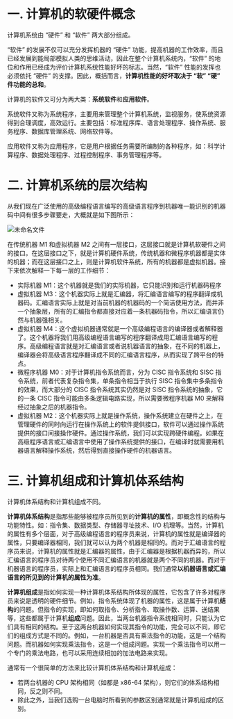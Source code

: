 # 一. 计算机的软硬件概念

计算机系统由 “硬件” 和 “软件” 两大部分组成。

“软件” 的发展不仅可以充分发挥机器的 “硬件” 功能，提高机器的工作效率，而且已经发展到能局部模拟人类的思维活动，因此在整个计算机系统内，“软件” 的地位和作用已经成为评价计算机系统性能好坏的标志。当然，“软件” 性能的发挥也必须依托 “硬件” 的支撑。因此，概括而言，**计算机性能的好坏取决于 “软” “硬” 件功能的总和**。

计算机的软件又可分为两大类：**系统软件**和**应用软件**。

系统软件又称为系统程序，主要用来管理整个计算机系统，监视服务，使系统资源得到合理调度，高效运行。主要包括：标准程序库、语言处理程序、操作系统、服务程序、数据库管理系统、网络软件等。

应用软件又称为应用程序，它是用户根据任务需要所编制的各种程序，如：科学计算程序、数据处理程序、过程控制程序、事务管理程序等。



# 二. 计算机系统的层次结构

从我们现在广泛使用的高级编程语言编写的高级语言程序到机器唯一能识别的机器码中间有很多步骤要走，大概就是如下图所示：

![未命名文件](https://user-images.githubusercontent.com/91216205/223028733-3474c574-82e9-45b9-a73a-34882141966a.jpg)

在传统机器 M1 和虚拟机器 M2 之间有一层接口，这层接口就是计算机软硬件之间的接口。在这层接口之下，就是计算机硬件系统，传统机器和微程序机器都是实体的机器；而在这层接口之上，则是计算机软件系统，所有的机器都是虚拟机器。接下来依次解释一下每一层的工作细节：

- 实际机器 M1：这个机器就是我们的实际机器，它只能识别和运行机器码程序
- 虚拟机器 M3：这个机器实际上就是汇编器，将汇编语言编写的程序翻译成机器码。汇编语言实际上就是对当前机器的机器码的一个简洁使用方法，而并非一个抽象层，所有的汇编指令都直接对应着一条机器码指令，所以汇编语言仍然与机器强相关。
- 虚拟机器 M4：这个虚拟机器通常就是一个高级编程语言的编译器或者解释器了。这个机器将我们用高级编程语言编写的程序翻译成用汇编语言编写的程序。高级编程语言就是对汇编语言或者说机器语言的抽象，在不同的机器上，编译器会将高级语言程序翻译成不同的汇编语言程序，从而实现了跨平台的特点。
- 微程序机器 M0：对于计算机指令系统而言，分为 CISC 指令系统和 SISC 指令系统，前者代表复杂指令集，单条指令相当于执行 SISC 指令集中多条指令的效果，而大部分的 CISC 指令系统其实仍然是对 SISC 指令系统的抽象，它的一条 CISC 指令可能由多条逻辑电路实现，所以需要微程序机器 M0 来解释经过抽象之后的机器指令。
- 虚拟机器 M2：这个机器实际上就是操作系统，操作系统建立在硬件之上，在管理硬件的同时向运行在操作系统上的软件提供接口，软件可以通过操作系统提供的接口间接操作硬件。通过操作系统，我们可以实现跨硬件编程。如果在高级程序语言或汇编语言中使用了操作系统提供的接口，在编译时就需要用机器语言解释操作系统，然后得到直接操作硬件的机器语言。



# 三. 计算机组成和计算机体系结构

计算机体系结构和计算机组成不同。

**计算机体系结构**是指那些能够被程序员所见到的**计算机的属性**，即概念性的结构与功能特性。如：指令集、数据类型、存储器寻址技术、I/O 机理等。当然，计算机的属性有多个层面，对于高级编程语言的程序员来说，计算机的属性就是编译器的属性，只要编译器相同，我们就可以认为两个机器是相同的。而对于汇编语言的程序员来说，计算机的属性就是汇编器的属性，由于汇编器是根据机器而异的，所以汇编语言的程序员对待两个使用不同汇编语言的机器就是两个不同的机器。而对于机器语言的程序员，实际上和汇编语言的程序员相同。我们通常**以机器语言或汇编语言的所见到的计算机的属性为准**。

**计算机组成**是指如何实现一种计算机体系结构所体现的属性，它包含了许多对程序员来说是透明的硬件细节。例如，指令系统体现了机器的属性，这是属于计算机**结构**的问题。但指令的实现，即如何取指令、分析指令、取操作数、运算、送结果等，这些都属于计算机**组成**问题。因此，当两台机器指令系统相同时，只能认为它们具有相同的结构。至于这两台机器如何实现其指令的功能，完全可以不同，即它们的组成方式是不同的。例如，一台机器是否具有乘法指令的功能，这是一个结构问题。而机器如何实现乘法指令，这是一个组成问题。实现一个乘法指令可以用一个专门的乘法电路，也可以采用连续相加的加法电路来实现。

通常有一个很简单的方法来比较计算机体系结构和计算机组成：

- 若两台机器的 CPU 架构相同（如都是 x86-64 架构），则它们的体系结构相同，反之则不同。
- 除此之外，当我们选购一台电脑时所看到的参数区别通常就是计算机组成的区别。